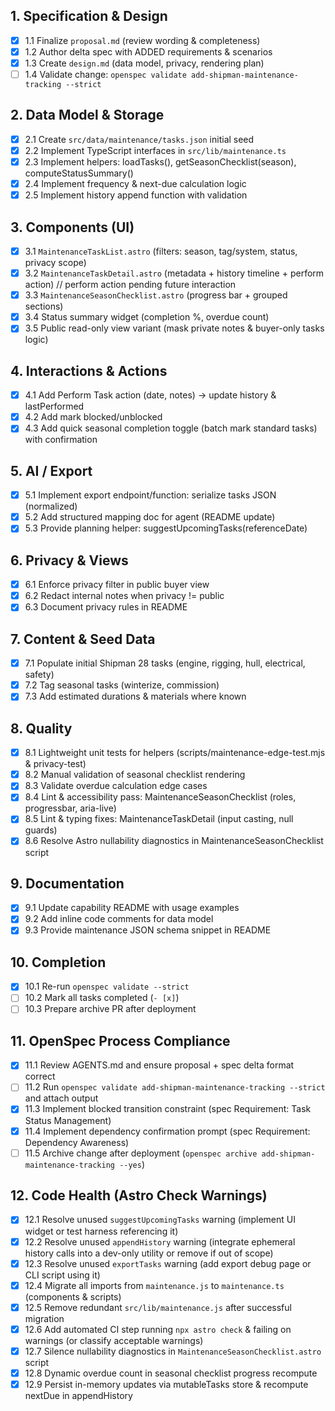 ## 1. Specification & Design
- [x] 1.1 Finalize `proposal.md` (review wording & completeness)
- [x] 1.2 Author delta spec with ADDED requirements & scenarios
- [x] 1.3 Create `design.md` (data model, privacy, rendering plan)
- [ ] 1.4 Validate change: `openspec validate add-shipman-maintenance-tracking --strict`

## 2. Data Model & Storage
- [x] 2.1 Create `src/data/maintenance/tasks.json` initial seed
- [x] 2.2 Implement TypeScript interfaces in `src/lib/maintenance.ts`
- [x] 2.3 Implement helpers: loadTasks(), getSeasonChecklist(season), computeStatusSummary()
- [x] 2.4 Implement frequency & next-due calculation logic
- [x] 2.5 Implement history append function with validation

## 3. Components (UI)
- [x] 3.1 `MaintenanceTaskList.astro` (filters: season, tag/system, status, privacy scope)
- [x] 3.2 `MaintenanceTaskDetail.astro` (metadata + history timeline + perform action) // perform action pending future interaction
- [x] 3.3 `MaintenanceSeasonChecklist.astro` (progress bar + grouped sections)
- [x] 3.4 Status summary widget (completion %, overdue count)
- [x] 3.5 Public read-only view variant (mask private notes & buyer-only tasks logic)

## 4. Interactions & Actions
- [x] 4.1 Add Perform Task action (date, notes) -> update history & lastPerformed
- [x] 4.2 Add mark blocked/unblocked
- [x] 4.3 Add quick seasonal completion toggle (batch mark standard tasks) with confirmation

## 5. AI / Export
- [x] 5.1 Implement export endpoint/function: serialize tasks JSON (normalized)
- [x] 5.2 Add structured mapping doc for agent (README update)
- [x] 5.3 Provide planning helper: suggestUpcomingTasks(referenceDate)

## 6. Privacy & Views
- [x] 6.1 Enforce privacy filter in public buyer view
- [x] 6.2 Redact internal notes when privacy != public
- [x] 6.3 Document privacy rules in README

## 7. Content & Seed Data
- [x] 7.1 Populate initial Shipman 28 tasks (engine, rigging, hull, electrical, safety)
- [x] 7.2 Tag seasonal tasks (winterize, commission)
- [x] 7.3 Add estimated durations & materials where known

## 8. Quality
- [x] 8.1 Lightweight unit tests for helpers (scripts/maintenance-edge-test.mjs & privacy-test)
- [x] 8.2 Manual validation of seasonal checklist rendering
- [x] 8.3 Validate overdue calculation edge cases
- [x] 8.4 Lint & accessibility pass: MaintenanceSeasonChecklist (roles, progressbar, aria-live)
- [x] 8.5 Lint & typing fixes: MaintenanceTaskDetail (input casting, null guards)
- [x] 8.6 Resolve Astro nullability diagnostics in MaintenanceSeasonChecklist script

## 9. Documentation
- [x] 9.1 Update capability README with usage examples
- [x] 9.2 Add inline code comments for data model
- [x] 9.3 Provide maintenance JSON schema snippet in README

## 10. Completion
- [x] 10.1 Re-run `openspec validate --strict`
- [ ] 10.2 Mark all tasks completed (`- [x]`)
- [ ] 10.3 Prepare archive PR after deployment

## 11. OpenSpec Process Compliance
- [x] 11.1 Review AGENTS.md and ensure proposal + spec delta format correct
- [ ] 11.2 Run `openspec validate add-shipman-maintenance-tracking --strict` and attach output
- [x] 11.3 Implement blocked transition constraint (spec Requirement: Task Status Management)
- [x] 11.4 Implement dependency confirmation prompt (spec Requirement: Dependency Awareness)
- [ ] 11.5 Archive change after deployment (`openspec archive add-shipman-maintenance-tracking --yes`)

## 12. Code Health (Astro Check Warnings)
- [x] 12.1 Resolve unused `suggestUpcomingTasks` warning (implement UI widget or test harness referencing it)
- [x] 12.2 Resolve unused `appendHistory` warning (integrate ephemeral history calls into a dev-only utility or remove if out of scope)
- [x] 12.3 Resolve unused `exportTasks` warning (add export debug page or CLI script using it)
- [x] 12.4 Migrate all imports from `maintenance.js` to `maintenance.ts` (components & scripts)
- [x] 12.5 Remove redundant `src/lib/maintenance.js` after successful migration
- [x] 12.6 Add automated CI step running `npx astro check` & failing on warnings (or classify acceptable warnings)
- [x] 12.7 Silence nullability diagnostics in `MaintenanceSeasonChecklist.astro` script
- [x] 12.8 Dynamic overdue count in seasonal checklist progress recompute
- [x] 12.9 Persist in-memory updates via mutableTasks store & recompute nextDue in appendHistory
